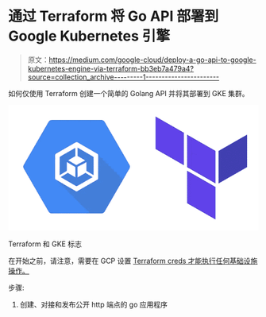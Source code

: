 # 通过 Terraform 将 Go API 部署到 Google Kubernetes 引擎

> 原文：<https://medium.com/google-cloud/deploy-a-go-api-to-google-kubernetes-engine-via-terraform-bb3eb7a479a4?source=collection_archive---------1----------------------->

如何仅使用 Terraform 创建一个简单的 Golang API 并将其部署到 GKE 集群。

![](img/e0c2422fa238e8f0e4e62c5d91270312.png)

Terraform 和 GKE 标志

在开始之前，请注意，需要在 GCP 设置 [Terraform creds 才能执行任何基础设施操作。](/google-cloud/terraform-credentials-setup-in-gcp-c81c8ebaff5d)

步骤:

1.  创建、对接和发布公开 http 端点的 go 应用程序